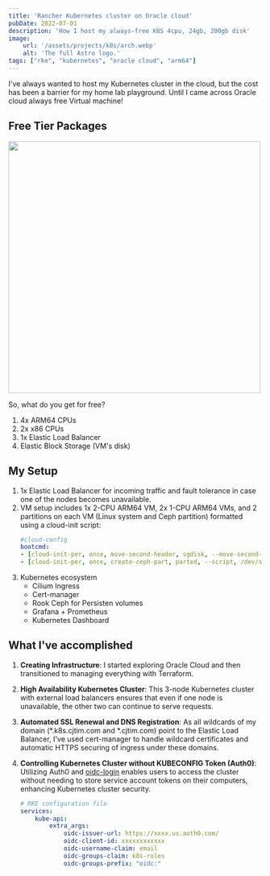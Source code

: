 ```yaml
---
title: 'Rancher Kubernetes cluster on Oracle cloud'
pubDate: 2022-07-01
description: 'How I host my always-free K8S 4cpu, 24gb, 200gb disk'
image:
    url: '/assets/projects/k8s/arch.webp'
    alt: 'The full Astro logo.'
tags: ["rke", "kubernetes", "oracle cloud", "arm64"]
---
```


I've always wanted to host my Kubernetes cluster in the cloud, but the cost has been a barrier for my home lab playground. Until I came across Oracle cloud always free Virtual machine!

## Free Tier Packages
<img src="/assets/projects/k8s/always-free.png" width="500px">

So, what do you get for free?
1. 4x ARM64 CPUs
2. 2x x86 CPUs
3. 1x Elastic Load Balancer
4. Elastic Block Storage (VM's disk)

## My Setup
1. 1x Elastic Load Balancer for incoming traffic and fault tolerance in case one of the nodes becomes unavailable.
2. VM setup includes 1x 2-CPU ARM64 VM, 2x 1-CPU ARM64 VMs, and 2 partitions on each VM (Linux system and Ceph partition) formatted using a cloud-init script:
    ```yaml
    #cloud-config
    bootcmd:
    - [cloud-init-per, once, move-second-header, sgdisk, --move-second-header, /dev/sda]
    - [cloud-init-per, once, create-ceph-part, parted, --script, /dev/sda, 'mkpart 2 25GB -1']
    ```
2. Kubernetes ecosystem
    * Cilium Ingress
    * Cert-manager
    * Rook Ceph for Persisten volumes
    * Grafana + Prometheus
    * Kubernetes Dashboard


## What I've accomplished

1. **Creating Infrastructure**: I started exploring Oracle Cloud and then transitioned to managing everything with Terraform.

2. **High Availability Kubernetes Cluster**: This 3-node Kubernetes cluster with external load balancers ensures that even if one node is unavailable, the other two can continue to serve requests.

3. **Automated SSL Renewal and DNS Registration**: As all wildcards of my domain (*.k8s.cjtim.com and *.cjtim.com) point to the Elastic Load Balancer, I've used cert-manager to handle wildcard certificates and automatic HTTPS securing of ingress under these domains.

4. **Controlling Kubernetes Cluster without KUBECONFIG Token (Auth0)**: Utilizing Auth0 and [oidc-login](https://github.com/int128/kubelogin) enables users to access the cluster without needing to store service account tokens on their computers, enhancing Kubernetes cluster security.
    ```yaml
    # RKE configuration file
    services:
        kube-api:
            extra_args:
                oidc-issuer-url: https://xxxx.us.auth0.com/
                oidc-client-id: xxxxxxxxxxxx
                oidc-username-claim: email
                oidc-groups-claim: k8s-roles
                oidc-groups-prefix: "oidc:"
    ```